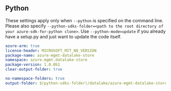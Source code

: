 ## Python

These settings apply only when `--python` is specified on the command line.
Please also specify `--python-sdks-folder=<path to the root directory of your azure-sdk-for-python clone>`.
Use `--python-mode=update` if you already have a setup.py and just want to update the code itself.

``` yaml $(python)
azure-arm: true
license-header: MICROSOFT_MIT_NO_VERSION
package-name: azure-mgmt-datalake-store
namespace: azure.mgmt.datalake-store
package-version: 1.0.0b1
clear-output-folder: true
```

``` yaml $(python) 
no-namespace-folders: true
output-folder: $(python-sdks-folder)/datalake/azure-mgmt-datalake-store/azure/mgmt/datalake/store
```
